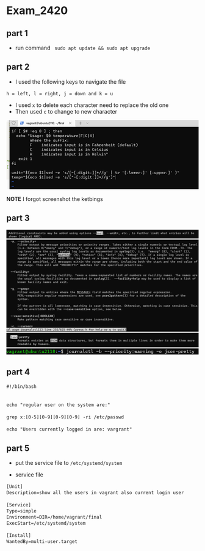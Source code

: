 # Exam_2420

## part 1

- run command ``` sudo apt update && sudo apt upgrade```


## part 2

-  I  used the following keys to navigate the file
```
h = left, l = right, j = down and k = u
```

- I used ```x``` to delete each character need to replace the old one 
- Then used ```c``` to change to new character

![](images/1.png)

**NOTE** I forgot screenshot the ketbings

## part 3

![](images/2.png)
![](images/3.png)
![](images/5.png)
![](images/6.png)

## part 4

```
#!/bin/bash


echo "regular user on the system are:"

grep x:[0-5][0-9][0-9][0-9] -ri /etc/passwd

echo "Users currently logged in are: vargrant"

```

## part 5
- put the service file to ```/etc/systemd/system```

- service file

```
[Unit]
Description=show all the users in vagrant also current login user

[Service]
Type=simple
Environment=DIR=/home/vagrant/final
ExecStart=/etc/systemd/system

[Install]
WantedBy=multi-user.target

```
